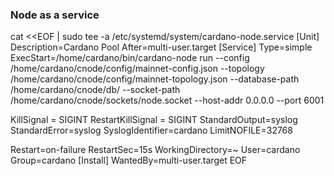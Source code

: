 ### Node as a service

cat <<EOF | sudo tee -a /etc/systemd/system/cardano-node.service
[Unit]
Description=Cardano Pool
After=multi-user.target
[Service]
Type=simple
ExecStart=/home/cardano/bin/cardano-node run --config /home/cardano/cnode/config/mainnet-config.json --topology /home/cardano/cnode/config/mainnet-topology.json --database-path  /home/cardano/cnode/db/ --socket-path  /home/cardano/cnode/sockets/node.socket --host-addr 0.0.0.0 --port 6001    

KillSignal = SIGINT
RestartKillSignal = SIGINT
StandardOutput=syslog
StandardError=syslog
SyslogIdentifier=cardano
LimitNOFILE=32768


Restart=on-failure
RestartSec=15s
WorkingDirectory=~
User=cardano
Group=cardano
[Install]
WantedBy=multi-user.target
EOF
